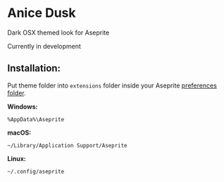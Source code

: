 # Anice Dusk
Dark OSX themed look for Aseprite

Currently in development

## Installation:
Put theme folder into `extensions` folder inside your Aseprite [preferences folder](https://www.aseprite.org/docs/preferences-folder/).

**Windows:**
```
%AppData%\Aseprite
```

**macOS:**
```
~/Library/Application Support/Aseprite
```

**Linux:**
```
~/.config/aseprite
```
